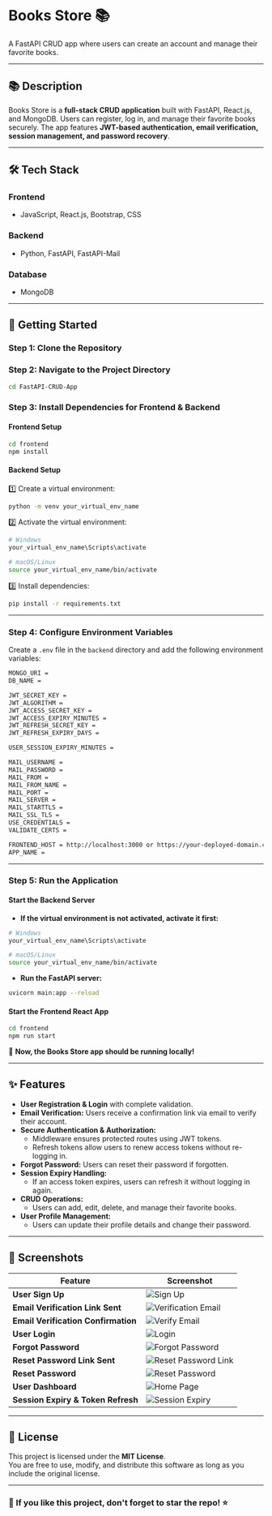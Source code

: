 # **Books Store** 📚  
A FastAPI CRUD app where users can create an account and manage their favorite books.  





---

## **📚 Description**  
Books Store is a **full-stack CRUD application** built with FastAPI, React.js, and MongoDB. Users can register, log in, and manage their favorite books securely. The app features **JWT-based authentication, email verification, session management, and password recovery**.  

---

## **🛠 Tech Stack**  

### **Frontend**  
- JavaScript, React.js, Bootstrap, CSS  

### **Backend**  
- Python, FastAPI, FastAPI-Mail  

### **Database**  
- MongoDB  

---

## **🚀 Getting Started**  

### **Step 1: Clone the Repository**  


### **Step 2: Navigate to the Project Directory**  
```bash
cd FastAPI-CRUD-App
```

### **Step 3: Install Dependencies for Frontend & Backend**  

#### **Frontend Setup**  
```bash
cd frontend
npm install
```

#### **Backend Setup**  
1️⃣ Create a virtual environment:  
```bash
python -m venv your_virtual_env_name
```
2️⃣ Activate the virtual environment:  
```bash
# Windows
your_virtual_env_name\Scripts\activate

# macOS/Linux
source your_virtual_env_name/bin/activate
```
3️⃣ Install dependencies:  
```bash
pip install -r requirements.txt
```

---

### **Step 4: Configure Environment Variables**  
Create a `.env` file in the `backend` directory and add the following environment variables:  

```bash
MONGO_URI = 
DB_NAME = 

JWT_SECRET_KEY = 
JWT_ALGORITHM = 
JWT_ACCESS_SECRET_KEY = 
JWT_ACCESS_EXPIRY_MINUTES = 
JWT_REFRESH_SECRET_KEY = 
JWT_REFRESH_EXPIRY_DAYS = 

USER_SESSION_EXPIRY_MINUTES = 

MAIL_USERNAME = 
MAIL_PASSWORD = 
MAIL_FROM = 
MAIL_FROM_NAME = 
MAIL_PORT = 
MAIL_SERVER = 
MAIL_STARTTLS = 
MAIL_SSL_TLS = 
USE_CREDENTIALS = 
VALIDATE_CERTS = 

FRONTEND_HOST = http://localhost:3000 or https://your-deployed-domain.com
APP_NAME = 
```

---

### **Step 5: Run the Application**  

#### **Start the Backend Server**  
- **If the virtual environment is not activated, activate it first:**
```bash
# Windows
your_virtual_env_name\Scripts\activate

# macOS/Linux
source your_virtual_env_name/bin/activate
```
- **Run the FastAPI server:**
```bash
uvicorn main:app --reload
```

#### **Start the Frontend React App**  
```bash
cd frontend
npm run start
```

📌 **Now, the Books Store app should be running locally!**

---

## **✨ Features**  

- **User Registration & Login** with complete validation.  
- **Email Verification:** Users receive a confirmation link via email to verify their account.  
- **Secure Authentication & Authorization:**  
  - Middleware ensures protected routes using JWT tokens.  
  - Refresh tokens allow users to renew access tokens without re-logging in.  
- **Forgot Password:** Users can reset their password if forgotten.  
- **Session Expiry Handling:**  
  - If an access token expires, users can refresh it without logging in again.  
- **CRUD Operations:**  
  - Users can add, edit, delete, and manage their favorite books.  
- **User Profile Management:**  
  - Users can update their profile details and change their password.  

---

## **📸 Screenshots**  

| Feature | Screenshot |
|---------|-----------|
| **User Sign Up** | ![Sign Up](/frontend/images/1-SignUp.png) |
| **Email Verification Link Sent** | ![Verification Email](/frontend/images/2-SignUp-Success-Email-Verification-link-sent.png) |
| **Email Verification Confirmation** | ![Verify Email](/frontend/images/3-Verify-email.png) |
| **User Login** | ![Login](/frontend/images/4-Login.png) |
| **Forgot Password** | ![Forgot Password](/frontend/images/5-Forgot-Password.png) |
| **Reset Password Link Sent** | ![Reset Password Link](/frontend/images/6-Reset-Password-Lint-Sent-Success.png) |
| **Reset Password** | ![Reset Password](/frontend/images/7-Reset-Password.png) |
| **User Dashboard** | ![Home Page](/frontend/images/8-Home-Page-User-Details.png) |
| **Session Expiry & Token Refresh** | ![Session Expiry](/frontend/images/9-Session-Expired-Refresh-Token.png) |

---



## **🐜 License**  
This project is licensed under the **MIT License**.  
You are free to use, modify, and distribute this software as long as you include the original license. 

---

### **🌟 If you like this project, don't forget to star the repo!** ⭐  

